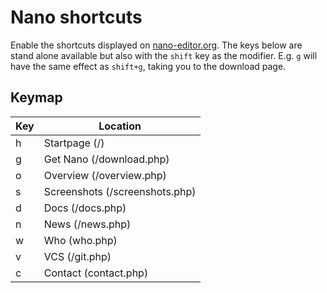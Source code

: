 # Nano shortcuts

Enable the shortcuts displayed on [nano-editor.org](https://nano-editor.org). The keys below are stand alone available but also with the `shift` key as the modifier. E.g. `g` will have the same effect as `shift+g`, taking you to the download page.

## Keymap


| Key |            Location            |
|-----|--------------------------------|
| h   | Startpage (/)                  |
| g   | Get Nano (/download.php)       |
| o   | Overview (/overview.php)       |
| s   | Screenshots (/screenshots.php) |
| d   | Docs (/docs.php)               |
| n   | News (/news.php)               |
| w   | Who (who.php)                  |
| v   | VCS (/git.php)                 |
| c   | Contact (contact.php)          |
